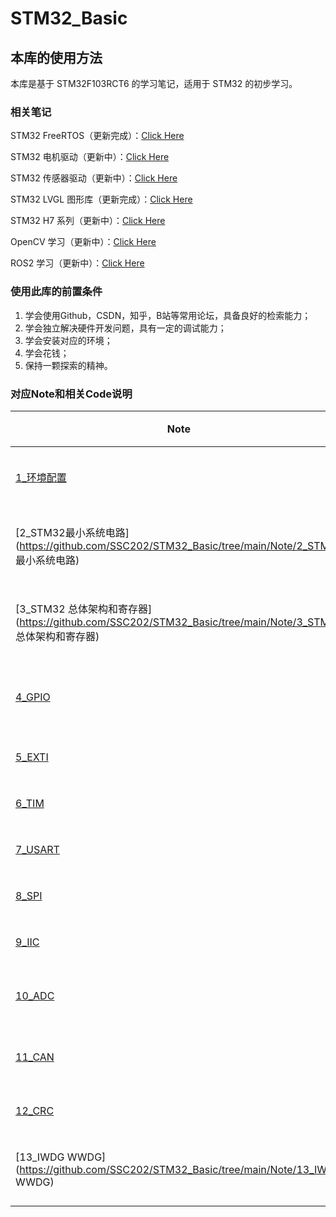 # STM32_Basic
## 本库的使用方法

本库是基于 STM32F103RCT6 的学习笔记，适用于 STM32 的初步学习。

### 相关笔记

STM32 FreeRTOS（更新完成）：[Click Here](https://github.com/SSC202/FreeRTOS)

STM32 电机驱动（更新中）：[Click Here](https://github.com/SSC202/STM32_Engine)

STM32 传感器驱动（更新中）：[Click Here](https://github.com/SSC202/STM32_Hardware)

STM32 LVGL 图形库（更新完成）：[Click Here](https://github.com/SSC202/STM32_LVGL)

STM32 H7 系列（更新中）：[Click Here](https://github.com/SSC202/STM32H7_Basic)

OpenCV 学习（更新中）：[Click Here](https://github.com/SSC202/OpenCV)

ROS2 学习（更新中）：[Click Here](https://github.com/SSC202/ROS2)

### 使用此库的前置条件

1. 学会使用Github，CSDN，知乎，B站等常用论坛，具备良好的检索能力；
2. 学会独立解决硬件开发问题，具有一定的调试能力；
3. 学会安装对应的环境；
4. 学会花钱；
5. 保持一颗探索的精神。

### 对应Note和相关Code说明

| Note                                                         | Note说明                     | Code                                                         |
| ------------------------------------------------------------ | ---------------------------- | ------------------------------------------------------------ |
| [1_环境配置](https://github.com/SSC202/STM32_Basic/tree/main/Note/1_环境配置) | STM32基本开发环境配置        | 1. [EIDE链测试](https://github.com/SSC202/STM32_Basic/tree/main/Code/Clion_Project/1_Test) 2. [Clion 测试](https://github.com/SSC202/STM32_Basic/tree/main/Code/Clion_Project/1_Test) |
| [2_STM32最小系统电路](https://github.com/SSC202/STM32_Basic/tree/main/Note/2_STM32 最小系统电路) | STM32系列的最小系统电路简介  | 无                                                           |
| [3_STM32 总体架构和寄存器](https://github.com/SSC202/STM32_Basic/tree/main/Note/3_STM32 总体架构和寄存器) | STM32总体架构和寄存器介绍    | 无                                                           |
| [4_GPIO](https://github.com/SSC202/STM32_Basic/tree/main/Note/4_GPIO) | STM32 GPIO-通用输入输出 介绍 | 1. [LED点亮实验](https://github.com/SSC202/STM32_Basic/tree/main/Code/1_GPIO/1_LED_Test) 2. [单按键读取实验](https://github.com/SSC202/STM32_Basic/tree/main/Code/1_GPIO/2_KEY_Test) |
| [5_EXTI](https://github.com/SSC202/STM32_Basic/tree/main/Note/5_EXTI) | STM32 外部中断 介绍          | [外部中断按键实验](https://github.com/SSC202/STM32_Basic/tree/main/Code/2_EXTI/1_Button_Light) |
| [6_TIM](https://github.com/SSC202/STM32_Basic/tree/main/Note/6_TIM) | STM32 定时器介绍             | 1. [定时器微秒延时实验](https://github.com/SSC202/STM32_Basic/tree/main/Code/3_TIM/1_TIM_Delay) 2. [呼吸灯实验](https://github.com/SSC202/STM32_Basic/tree/main/Code/3_TIM/2_PWM_LED) 3. [输入捕获读取按键时间实验](https://github.com/SSC202/STM32_Basic/tree/main/Code/3_TIM/3_Input_Caputure_Key) |
| [7_USART](https://github.com/SSC202/STM32_Basic/tree/main/Note/7_USART) | STM32 串口介绍               | 1. [串口轮询实验](https://github.com/SSC202/STM32_Basic/tree/main/Code/4_USART/1_USART_Polling_Transmit_Receive) 2. [串口中断收发实验](https://github.com/SSC202/STM32_Basic/tree/main/Code/4_USART/2_USART_IT_Transmit_Receive) 3. [串口数据包发送实验](https://github.com/SSC202/STM32_Basic/tree/main/Code/4_USART/3_HEX_Frame) 4. [串口DMA发送实验](https://github.com/SSC202/STM32_Basic/tree/main/Code/4_USART/4_USART_DMA_Transmit_Receive) |
| [8_SPI](https://github.com/SSC202/STM32_Basic/tree/main/Note/8_SPI) | STM32 SPI 通信介绍           | 无（见传感器驱动）                                           |
| [9_IIC](https://github.com/SSC202/STM32_Basic/tree/main/Note/9_IIC) | STM32 IIC 通信介绍           | 无（见传感器驱动）                                           |
| [10_ADC](https://github.com/SSC202/STM32_Basic/tree/main/Note/10_ADC) | STM32 ADC 模数转换器介绍     | 1. [ADC单通道转换实验](https://github.com/SSC202/STM32_Basic/tree/main/Code/5_ADC/1_ADC_Single_Channel) 2. [ADC多通道转换实验](https://github.com/SSC202/STM32_Basic/tree/main/Code/5_ADC/2_ADC_DMA) |
| [11_CAN](https://github.com/SSC202/STM32_Basic/tree/main/Note/11_CAN) | STM32 CAN 总线通信介绍       | [CAN回环发送实验](https://github.com/SSC202/STM32_Basic/tree/main/Code/6_CAN/1_CAN_Transmit_Receive) |
| [12_CRC](https://github.com/SSC202/STM32_Basic/tree/main/Note/12_CRC) | STM32 CRC 校验介绍           | [CRC校验例程](https://github.com/SSC202/STM32_Basic/tree/main/Code/7_CRC/CRC_Test) |
| [13_IWDG WWDG](https://github.com/SSC202/STM32_Basic/tree/main/Note/13_IWDG WWDG) | STM32 看门狗介绍             | 1. [独立看门狗实验](https://github.com/SSC202/STM32_Basic/tree/main/Code/8_IWDG WWDG/IWDG_Test) 2. [窗口看门狗实验](https://github.com/SSC202/STM32_Basic/tree/main/Code/8_IWDG WWDG/WWDG_Test) |


